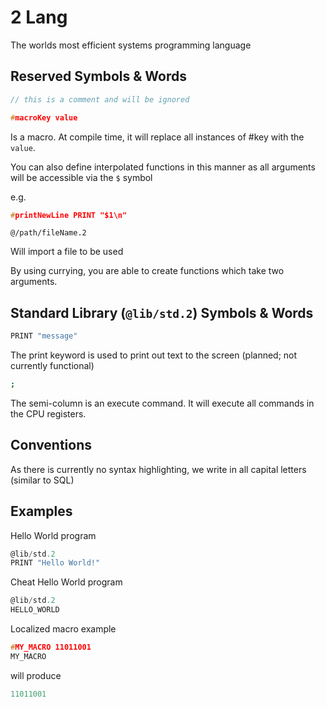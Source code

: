 # 2 Lang

The worlds most efficient systems programming language

## Reserved Symbols & Words

```C
// this is a comment and will be ignored
```

```C
#macroKey value
```

Is a macro. At compile time, it will replace all instances of #key with the `value`.

You can also define interpolated functions in this manner as all arguments will be accessible via the `$` symbol

e.g.

```C
#printNewLine PRINT "$1\n"
```

```
@/path/fileName.2
```

Will import a file to be used

By using currying, you are able to create functions which take two arguments.

## Standard Library (`@lib/std.2`) Symbols & Words

```sh
PRINT "message"
```

The print keyword is used to print out text to the screen (planned; not currently functional)

```sh
;
```

The semi-column is an execute command. It will execute all commands in the CPU registers.

## Conventions

As there is currently no syntax highlighting, we write in all capital letters (similar to SQL)

## Examples

Hello World program

```C
@lib/std.2
PRINT "Hello World!"
```

Cheat Hello World program

```C
@lib/std.2
HELLO_WORLD
```

Localized macro example

```C
#MY_MACRO 11011001
MY_MACRO
```

will produce

```C
11011001
```
